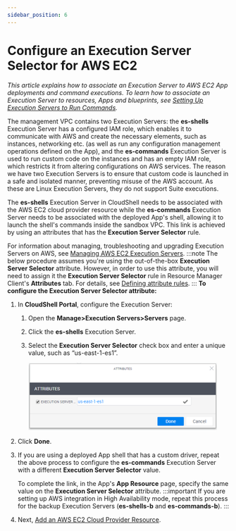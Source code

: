```yaml
---
sidebar_position: 6
---
```


# Configure an Execution Server Selector for AWS EC2

*This article explains how to associate an Execution Server to AWS EC2 App deployments and command executions. To learn how to associate an Execution Server to resources, Apps and blueprints, see [Setting Up Execution Servers to Run Commands](https://help.quali.com/Online%20Help/0.0/Portal/Content/Admn/Tst-n-Cmd-Exc.htm).*

The management VPC contains two Execution Servers: the **es-shells** Execution Server has a configured IAM role, which enables it to communicate with AWS and create the necessary elements, such as instances, networking etc. (as well as run any configuration management operations defined on the App), and the **es-commands** Execution Server is used to run custom code on the instances and has an empty IAM role, which restricts it from altering configurations on AWS services. The reason we have two Execution Servers is to ensure that custom code is launched in a safe and isolated manner, preventing misuse of the AWS account. As these are Linux Execution Servers, they do not support Suite executions.

The **es-shells** Execution Server in CloudShell needs to be associated with the AWS EC2 cloud provider resource while the **es-commands** Execution Server needs to be associated with the deployed App's shell, allowing it to launch the shell's commands inside the sandbox VPC. This link is achieved by using an attributes that has the **Execution Server Selector** rule.

For information about managing, troubleshooting and upgrading Execution Servers on AWS, see [Managing AWS EC2 Execution Servers](https://help.quali.com/Online%20Help/0.0/Portal/Content/Admn/VPC-Exec-Srv-Mng.htm).
:::note
The below procedure assumes you're using the out-of-the-box **Execution Server Selector** attribute. However, in order to use this attribute, you will need to assign it the **Execution Server Selector** rule in Resource Manager Client's **Attributes** tab. For details, see [Defining attribute rules](https://help.quali.com/Online%20Help/0.0/Portal/Content/Admn/Wrk-wth-Attrb.htm#Defining).
:::
**To configure the Execution Server Selector attribute:**

1. In **CloudShell Portal**, configure the Execution Server:
    
    1. Open the **Manage>Execution Servers>Servers** page.
    2. Click the **es-shells** Execution Server.
    3. Select the **Execution Server Selector** check box and enter a unique value, such as “us-east-1-es1”.
        
        ![](/Images/Admin-Guide/AWS-deployment-type/AWS-deployment-type-Installation_1_428x153.png)
        
2. Click **Done**.
3. If you are using a deployed App shell that has a custom driver, repeat the above process to configure the **es-commands** Execution Server with a different **Execution Server Selector** value.
    
    To complete the link, in the App's **App Resource** page, specify the same value on the **Execution Server Selector** attribute.
    :::important
    If you are setting up AWS integration in High Availability mode, repeat this process for the backup Execution Servers (**es-shells-b** and **es-commands-b**).
    :::
4. Next, [](https://help.quali.com/Online%20Help/0.0/Portal/Content/Admn/VPC-AWS-Cld-Prvdr-Rsc.htm)[Add an AWS EC2 Cloud Provider Resource](https://help.quali.com/Online%20Help/0.0/Portal/Content/Admn/VPC-AWS-Cld-Prvdr-Rsc.htm).
